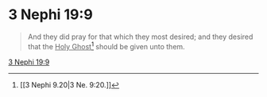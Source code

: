 # 3 Nephi 19:9

> And they did pray for that which they most desired; and they desired that the <u>Holy Ghost</u>[^a] should be given unto them.

[3 Nephi 19:9](https://www.churchofjesuschrist.org/study/scriptures/bofm/3-ne/19?lang=eng&id=p9#p9)


[^a]: [[3 Nephi 9.20|3 Ne. 9:20.]]
